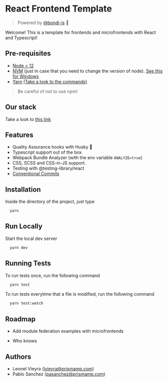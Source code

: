 
# React Frontend Template

> Powered by [@bondi-js](https://github.com/react-federation/bondi) 🚌

Welcome! This is a template for frontends and microfrontends with React and Typescript!


## Pre-requisites

- [Node > 12](https://nodejs.org/en/)
- [NVM](https://github.com/nvm-sh/nvm) (just in case that you need to change the version of node). [See this for Windows](https://github.com/coreybutler/nvm-windows)
- [Yarn](https://yarnpkg.com/) [(Take a look to the commands)](https://classic.yarnpkg.com/en/docs/migrating-from-npm/)

> Be careful of not to use npm!


## Our stack

Take a look to [this link](https://dzvgcbyjflpn7.cloudfront.net/docs/referential-architecture/web-and-ui/libraries-and-frameworks)
  
## Features

- Quality Assurance hooks with Husky 🐶
- Typescript support out of the box
- Webpack Bundle Analyzer (with the env variable `ANALYZE=true`)
- CSS, SCSS and CSS-in-JS support.
- Testing with @testing-library/react
- [Conventional Commits](https://www.conventionalcommits.org/en/v1.0.0/)
## Installation

Inside the directory of the project, just type

```bash
  yarn
```
    

## Run Locally

Start the local dev server

```bash
  yarn dev
```

  
## Running Tests

To run tests once, run the following command

```bash
  yarn test
```

To run tests everytime that a file is modified, run the following command 
```bash
  yarn test:watch
```
## Roadmap

- Add module federation examples with microfrontends

- Who knows

  
## Authors

- Leonel Vieyra (lvieyra@prismamp.com)
- Pablo Sanchez (pasanchez@prismamp.com)

  

